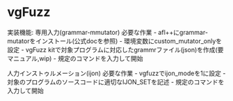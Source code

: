 # vgFuzz

実装機能:
専用入力(grammar-mmutator)
    必要な作業
    - afl++にgrammar-mutatorをインストール(公式docを参照)
        - 環境変数にcustom_mutator_onlyを設定
    - vgFuzz kitで対象プログラムに対応したgrammrファイル(json)を作成(要マニュアル,wip)
    - 規定のコマンドを入力して開始

人力インストゥルメーション(ijon)
    必要な作業
    - vgfuzzでijon_modeを1に設定
    - 対象のプログラムのソースコードに適切なIJON_SETを記述
    - 規定のコマンドを入力して開始
